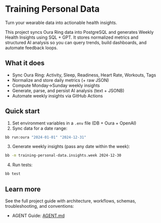 # Training Personal Data

Turn your wearable data into actionable health insights.

This project syncs Oura Ring data into PostgreSQL and generates Weekly Health Insights using SQL + GPT. It stores normalized metrics and structured AI analysis so you can query trends, build dashboards, and automate feedback loops.

## What it does

- Sync Oura Ring: Activity, Sleep, Readiness, Heart Rate, Workouts, Tags
- Normalize and store daily metrics (+ raw JSON)
- Compute Monday→Sunday weekly insights
- Generate, parse, and persist AI analysis (text + JSONB)
- Automate weekly insights via GitHub Actions

## Quick start

1) Set environment variables in a `.env` file (DB + Oura + OpenAI)
2) Sync data for a date range:

```bash
bb run:oura "2024-01-01" "2024-12-31"
```

3) Generate weekly insights (pass any date within the week):

```bash
bb -m training-personal-data.insights.week 2024-12-30
```

4) Run tests:

```bash
bb test
```

## Learn more

See the full project guide with architecture, workflows, schemas, troubleshooting, and conventions:

- AGENT Guide: [AGENT.md](./AGENT.md)
